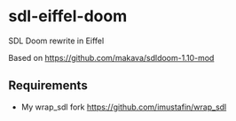 # sdl-eiffel-doom
SDL Doom rewrite in Eiffel

Based on https://github.com/makava/sdldoom-1.10-mod

## Requirements
* My wrap_sdl fork https://github.com/imustafin/wrap_sdl

